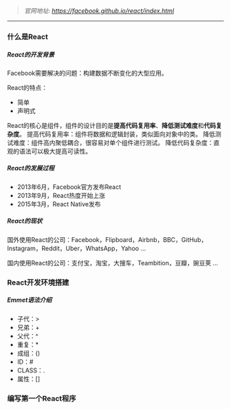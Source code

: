 > *官网地址: https://facebook.github.io/react/index.html*

---

### 什么是React

##### React的开发背景
Facebook需要解决的问题：构建数据不断变化的大型应用。

React的特点：
- 简单
- 声明式

React的核心是组件，组件的设计目的是**提高代码复用率**、**降低测试难度**和**代码复杂度**。
提高代码复用率：组件将数据和逻辑封装，类似面向对象中的类。
降低测试难度：组件高内聚低耦合，很容易对单个组件进行测试。
降低代码复杂度：直观的语法可以极大提高可读性。

##### React的发展过程
- 2013年6月，Facebook官方发布React
- 2013年9月，React热度开始上涨
- 2015年3月，React Native发布

##### React的现状
国外使用React的公司：Facebook，Flipboard，Airbnb，BBC，GitHub，	Instagram，Reddit，Uber，WhatsApp，Yahoo ...

国内使用React的公司：支付宝，淘宝，大搜车，Teambition，豆瓣，豌豆荚 ...

### React开发环境搭建

##### Emmet语法介绍
- 子代：>
- 兄弟：+
- 父代：^
- 重复：*
- 成组：()
- ID：#
- CLASS：.
- 属性：[]


### 编写第一个React程序
